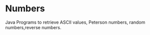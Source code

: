 # Numbers
Java Programs to retrieve ASCII values, Peterson numbers, random numbers,reverse numbers.
